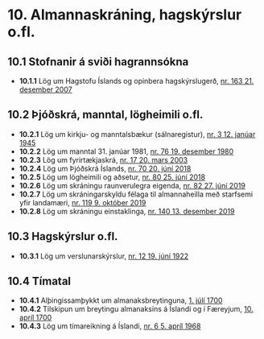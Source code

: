 # 10. Almannaskráning, hagskýrslur o.fl.

## 10.1 Stofnanir á sviði hagrannsókna

* __10.1.1__ Lög um Hagstofu Íslands og opinbera hagskýrslugerð, [nr. 163 21. desember 2007](2007163.md)

## 10.2 Þjóðskrá, manntal, lögheimili o.fl.

* __10.2.1__ Lög um kirkju- og manntalsbækur (sálnaregistur), [nr. 3 12. janúar 1945](1945003.md)
* __10.2.2__ Lög um manntal 31. janúar 1981, [nr. 76 19. desember 1980](1980076.md)
* __10.2.3__ Lög um fyrirtækjaskrá, [nr. 17 20. mars 2003](2003017.md)
* __10.2.4__ Lög um Þjóðskrá Íslands, [nr. 70 20. júní 2018](2018070.md)
* __10.2.5__ Lög um lögheimili og aðsetur, [nr. 80 25. júní 2018](2018080.md)
* __10.2.6__ Lög um skráningu raunverulegra eigenda, [nr. 82  27. júní 2019](2019082.md)
* __10.2.7__ Lög um skráningarskyldu félaga til almannaheilla  með starfsemi yfir landamæri, [nr. 119  9. október 2019](2019119.md)
* __10.2.8__ Lög um skráningu einstaklinga, [nr. 140  13. desember 2019](2019140.md)

## 10.3 Hagskýrslur o.fl.

* __10.3.1__ Lög um verslunarskýrslur, [nr. 12 19. júní 1922](1922012.md)

## 10.4 Tímatal

* __10.4.1__ Alþingissamþykkt um almanaksbreytinguna, [1. júlí 1700](1700017.md)
* __10.4.2__ Tilskipun um breytingu almanaksins á Íslandi og í Færeyjum, [10. apríl 1700](1700104.md)
* __10.4.3__ Lög um tímareikning á Íslandi, [nr. 6 5. apríl 1968](1968006.md)

